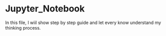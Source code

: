 # Jupyter_Notebook

In this file, I wiil show step by step guide and let every know understand my thinking process.
